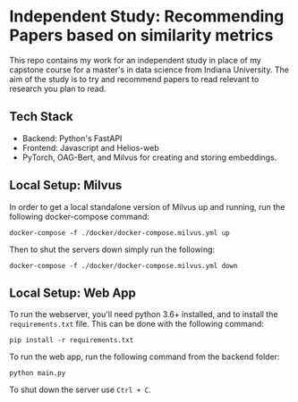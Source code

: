 # Independent Study: Recommending Papers based on similarity metrics
This repo contains my work for an independent study in place of my capstone course for a master's in data science from Indiana University. The aim of the study is to try and recommend papers to read relevant to research you plan to read.

## Tech Stack
* Backend: Python's FastAPI
* Frontend: Javascript and Helios-web
* PyTorch, OAG-Bert, and Milvus for creating and storing embeddings.

## Local Setup: Milvus
In order to get a local standalone version of Milvus up and running, run the following docker-compose command:

`docker-compose -f ./docker/docker-compose.milvus.yml up`

Then to shut the servers down simply run the following:

`docker-compose -f ./docker/docker-compose.milvus.yml down`

## Local Setup: Web App
To run the webserver, you'll need python 3.6+ installed, and to install the `requirements.txt` file. This can be done with the following command:

`pip install -r requirements.txt`

To run the web app, run the following command from the backend folder:

`python main.py`

To shut down the server use `Ctrl + C`.
